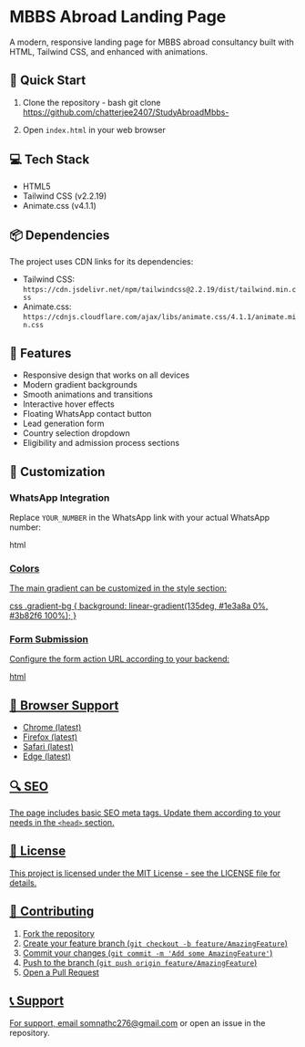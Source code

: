 # MBBS Abroad Landing Page

A modern, responsive landing page for MBBS abroad consultancy built with HTML, Tailwind CSS, and enhanced with animations.

## 🚀 Quick Start

1. Clone the repository - 
    bash
    git clone https://github.com/chatterjee2407/StudyAbroadMbbs-

   
2. Open `index.html` in your web browser

## 💻 Tech Stack

- HTML5
- Tailwind CSS (v2.2.19)
- Animate.css (v4.1.1)

## 📦 Dependencies

The project uses CDN links for its dependencies:
- Tailwind CSS: `https://cdn.jsdelivr.net/npm/tailwindcss@2.2.19/dist/tailwind.min.css`
- Animate.css: `https://cdnjs.cloudflare.com/ajax/libs/animate.css/4.1.1/animate.min.css`

## 🎨 Features

- Responsive design that works on all devices
- Modern gradient backgrounds
- Smooth animations and transitions
- Interactive hover effects
- Floating WhatsApp contact button
- Lead generation form
- Country selection dropdown
- Eligibility and admission process sections

## 🔧 Customization

### WhatsApp Integration
Replace `YOUR_NUMBER` in the WhatsApp link with your actual WhatsApp number:

html
<a href="https://wa.me/YOUR_NUMBER">


### Colors
The main gradient can be customized in the style section:

css
.gradient-bg {
background: linear-gradient(135deg, #1e3a8a 0%, #3b82f6 100%);
}


### Form Submission
Configure the form action URL according to your backend:

html
<form action="your-backend-url" method="POST">


## 📱 Browser Support

- Chrome (latest)
- Firefox (latest)
- Safari (latest)
- Edge (latest)

## 🔍 SEO

The page includes basic SEO meta tags. Update them according to your needs in the `<head>` section.

## 📄 License

This project is licensed under the MIT License - see the LICENSE file for details.

## 🤝 Contributing

1. Fork the repository
2. Create your feature branch (`git checkout -b feature/AmazingFeature`)
3. Commit your changes (`git commit -m 'Add some AmazingFeature'`)
4. Push to the branch (`git push origin feature/AmazingFeature`)
5. Open a Pull Request

## 📞 Support

For support, email somnathc276@gmail.com or open an issue in the repository.
